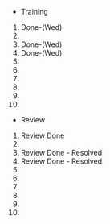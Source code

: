 - Training
1. Done-(Wed)
2. 
3. Done-(Wed)
4. Done-(Wed)
5. 
6. 
7. 
8. 
9. 
10. 

- Review
1. Review Done
2. 
3. Review Done - Resolved
4. Review Done - Resolved
5. 
6. 
7. 
8. 
9. 
10. 
